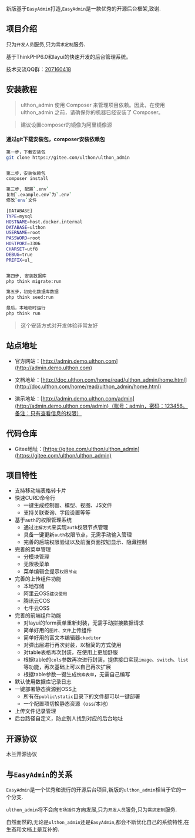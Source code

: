 

新版基于`EasyAdmin`打造,`EasyAdmin`是一款优秀的开源后台框架,致谢.

## 项目介绍

只为`开发人员`服务,只为`需求定制`服务.

基于ThinkPHP6.0和layui的快速开发的后台管理系统。

技术交流QQ群：[207160418](https://jq.qq.com/?_wv=1027&k=TULvsosz) 

## 安装教程

>ulthon_admin 使用 Composer 来管理项目依赖。因此，在使用 ulthon_admin 之前，请确保你的机器已经安装了 Composer。

> 建议设置composer的镜像为阿里镜像源

#### 通过git下载安装包，composer安装依赖包

```bash
第一步，下载安装包
git clone https://gitee.com/ulthon/ulthon_admin


第二步，安装依赖包
composer install

第三步, 配置`.env`
复制`.example.env`为`.env`
修改`env`文件

[DATABASE]
TYPE=mysql
HOSTNAME=host.docker.internal
DATABASE=ulthon
USERNAME=root
PASSWORD=root
HOSTPORT=3306
CHARSET=utf8
DEBUG=true
PREFIX=ul_


第四步, 安装数据库
php think migrate:run

第五步，初始化数据库数据
php think seed:run

最后，本地临时运行
php think run

```

> 这个安装方式对开发体验非常友好


## 站点地址

* 官方网站：[http://admin.demo.ulthon.com](http://admin.demo.ulthon.com)

* 文档地址：[http://doc.ulthon.com/home/read/ulthon_admin/home.html](http://doc.ulthon.com/home/read/ulthon_admin/home.html)

* 演示地址：[http://admin.demo.ulthon.com/admin](http://admin.demo.ulthon.com/admin)（账号：admin，密码：123456。备注：只有查看信息的权限）
 
## 代码仓库

* Gitee地址：[https://gitee.com/ulthon/ulthon_admin](https://gitee.com/ulthon/ulthon_admin)


## 项目特性
* 支持移动端表格转卡片
* 快速CURD命令行
    * 一键生成控制器、模型、视图、JS文件
    * 支持关联查询、字段设置等等
* 基于`auth`的权限管理系统
    * 通过`注解方式`来实现`auth`权限节点管理
    * 具备一键更新`auth`权限节点，无需手动输入管理
    * 完善的后端权限验证以及前面页面按钮显示、隐藏控制
* 完善的菜单管理
    * 分模块管理
    * 无限极菜单
    * 菜单编辑会提示`权限节点`
* 完善的上传组件功能
    * 本地存储
    * 阿里云OSS`建议使用`
    * 腾讯云COS
    * 七牛云OSS
* 完善的前端组件功能
   * 对layui的form表单重新封装，无需手动拼接数据请求
   * 简单好用的`图片、文件`上传组件
   * 简单好用的富文本编辑器`ckeditor`
   * 对弹出层进行再次封装，以极简的方式使用
   * 对table表格再次封装，在使用上更加舒服
   * 根据table的`cols`参数再次进行封装，提供接口实现`image`、`switch`、`list`等功能，再次基础上可以自己再次扩展
   * 根据table参数一键生成`搜索表单`，无需自己编写
* 默认使用数据库记录日志
* 一键部署静态资源到OSS上
   * 所有在`public\static`目录下的文件都可以一键部署
   * 一个配置项切换静态资源（oss/本地）
* 上传文件记录管理
* 后台路径自定义，防止别人找到对应的后台地址

## 开源协议

木兰开源协议

## 与`EasyAdmin`的关系

`EasyAdmin`是一个优秀和流行的开源后台项目,新版的`ulthon_admin`相当于它的一个分支.

`ulthon_admin`将不会向`市场插件`方向发展,只为`开发人员`服务,只为`需求定制`服务.

自然而然的,无论是`ulthon_admin`还是`EasyAdmin`,都会不断优化自己的系统特性,在生态和文档上是互补的.


